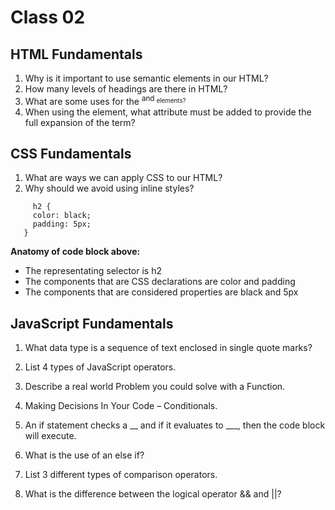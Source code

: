# Class 02

## HTML Fundamentals

1. Why is it important to use semantic elements in our HTML?
2. How many levels of headings are there in HTML?
3. What are some uses for the <sup> and <sub> elements?
4. When using the <abbr> element, what attribute must be added to provide the full expansion of the term?
  
## CSS Fundamentals

1. What are ways we can apply CSS to our HTML?
2. Why should we avoid using inline styles?
  
```
     h2 {
     color: black;
     padding: 5px;
   }
```

**Anatomy of code block above:**
- The representating selector is h2
- The components that are CSS declarations are color and padding
- The components that are considered properties are black and 5px
  
## JavaScript Fundamentals
  
1. What data type is a sequence of text enclosed in single quote marks?
2. List 4 types of JavaScript operators.
3. Describe a real world Problem you could solve with a Function.
4. Making Decisions In Your Code – Conditionals.

5. An if statement checks a __ and if it evaluates to ___, then the code block will execute.
6. What is the use of an else if?
7. List 3 different types of comparison operators.
8. What is the difference between the logical operator && and ||?
